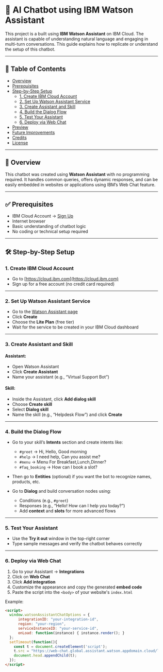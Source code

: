 # 💬 AI Chatbot using IBM Watson Assistant

This project is a  built using **IBM Watson Assistant** on IBM Cloud. The assistant is capable of understanding natural language and engaging in multi-turn conversations. This guide explains how to replicate or understand the setup of this chatbot.

---

## 📌 Table of Contents

- [Overview](#overview)
- [Prerequisites](#prerequisites)
- [Step-by-Step Setup](#step-by-step-setup)
  - [1. Create IBM Cloud Account](#1-create-ibm-cloud-account)
  - [2. Set Up Watson Assistant Service](#2-set-up-watson-assistant-service)
  - [3. Create Assistant and Skill](#3-create-assistant-and-skill)
  - [4. Build the Dialog Flow](#4-build-the-dialog-flow)
  - [5. Test Your Assistant](#5-test-your-assistant)
  - [6. Deploy via Web Chat](#6-deploy-via-web-chat)
- [Preview](#preview)
- [Future Improvements](#future-improvements)
- [Credits](#credits)
- [License](#license)

---

## 🧠 Overview

This chatbot was created using **Watson Assistant** with no programming required. It handles common queries, offers dynamic responses, and can be easily embedded in websites or applications using IBM’s Web Chat feature.

---

## ✅ Prerequisites

- IBM Cloud Account → [Sign Up](https://cloud.ibm.com/registration)
- Internet browser
- Basic understanding of chatbot logic
- No coding or technical setup required

---

## 🛠️ Step-by-Step Setup

### 1. Create IBM Cloud Account

- Go to [https://cloud.ibm.com](https://cloud.ibm.com)
- Sign up for a free account (no credit card required)

---

### 2. Set Up Watson Assistant Service

- Go to the [Watson Assistant page](https://cloud.ibm.com/catalog/services/watson-assistant)
- Click **Create**
- Choose the **Lite Plan** (free tier)
- Wait for the service to be created in your IBM Cloud dashboard

---

### 3. Create Assistant and Skill

#### Assistant:
- Open Watson Assistant
- Click **Create Assistant**
- Name your assistant (e.g., “Virtual Support Bot”)

#### Skill:
- Inside the Assistant, click **Add dialog skill**
- Choose **Create skill**
- Select **Dialog skill**
- Name the skill (e.g., “Helpdesk Flow”) and click **Create**

---

### 4. Build the Dialog Flow

- Go to your skill’s **Intents** section and create intents like:
  - `#greet` → Hi, Hello, Good morning
  - `#help` → I need help, Can you assist me?
  - `#menu` → Menu For Breakfast,Lunch,Dinner?
  - `#faq_booking` → How can I book a slot?

- Then go to **Entities** (optional) if you want the bot to recognize names, products, etc.

- Go to **Dialog** and build conversation nodes using:
  - Conditions (e.g., `#greet`)
  - Responses (e.g., “Hello! How can I help you today?”)
  - Add **context** and **slots** for more advanced flows

---

### 5. Test Your Assistant

- Use the **Try it out** window in the top-right corner
- Type sample messages and verify the chatbot behaves correctly

---

### 6. Deploy via Web Chat

1. Go to your Assistant → **Integrations**
2. Click on **Web Chat**
3. Click **Add integration**
4. Customize the appearance and copy the generated **embed code**
5. Paste the script into the `<body>` of your website's `index.html`

Example:
```html
<script>
  window.watsonAssistantChatOptions = {
      integrationID: "your-integration-id",
      region: "your-region", 
      serviceInstanceID: "your-service-id",
      onLoad: function(instance) { instance.render(); }
  };
  setTimeout(function(){
    const t = document.createElement('script');
    t.src = "https://web-chat.global.assistant.watson.appdomain.cloud/loadWatsonAssistantChat.js";
    document.head.appendChild(t);
  });
</script>
